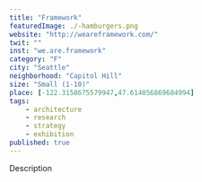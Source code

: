 ```yaml
---
title: "Framework"
featuredImage: ./-hamburgers.png
website: "http://weareframework.com/"
twit: ""
inst: "we.are.framework"
category: "F"
city: "Seattle"
neighborhood: "Capitol Hill"
size: "Small (1-10)"
place: [-122.3158675579947,47.614056869684994]
tags:
    - architecture
    - research
    - strategy
    - exhibition
published: true
---
```


Description
